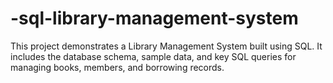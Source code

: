 # -sql-library-management-system
This project demonstrates a Library Management System built using SQL. It includes the database schema, sample data, and key SQL queries for managing books, members, and borrowing records.
